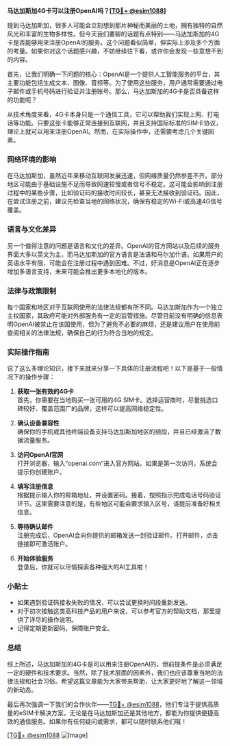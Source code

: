 **马达加斯加4G卡可以注册OpenAI吗？[[TG💪+ @esim1088](https://t.me/s/esim1088)]**

提到马达加斯加，很多人可能会立刻想到那片神秘而美丽的土地，拥有独特的自然风光和丰富的生物多样性。但今天我们要聊的话题有点特别——马达加斯加的4G卡是否能够用来注册OpenAI的服务。这个问题看似简单，但实际上涉及多个方面的考量。如果你对这个话题感兴趣，不妨继续往下看，或许你会发现一些意想不到的内容。

首先，让我们明确一下问题的核心：OpenAI是一个提供人工智能服务的平台，其主要功能包括生成文本、图像、音频等。为了使用这些服务，用户通常需要通过电子邮件或手机号码进行验证并注册账号。那么，马达加斯加的4G卡是否具备这样的功能呢？

从技术角度来看，4G卡本身只是一个通信工具，它可以帮助我们实现上网、打电话等功能。只要这张卡能够正常连接到互联网，并且支持国际标准的SIM卡协议，理论上就可以用来注册OpenAI。然而，在实际操作中，还需要考虑几个关键因素。

### **网络环境的影响**

在马达加斯加，虽然近年来移动互联网发展迅速，但网络质量仍然参差不齐。部分地区可能由于基础设施不足而导致网速较慢或者信号不稳定。这可能会影响到注册过程中的某些步骤，比如验证码的接收时间较长，甚至无法接收到验证码。因此，在尝试注册之前，建议先检查当地的网络状况，确保有稳定的Wi-Fi或高速4G信号覆盖。

### **语言与文化差异**

另一个值得注意的问题是语言和文化的差异。OpenAI的官方网站以及后续的服务界面大多以英文为主，而马达加斯加的官方语言是法语和马尔加什语。如果用户的英语水平有限，可能会在注册过程中遇到困难。不过，好消息是OpenAI正在逐步增加多语言支持，未来可能会推出更多本地化的版本。

### **法律与政策限制**

每个国家和地区对于互联网使用的法律法规都有所不同。马达加斯加作为一个独立主权国家，其政府可能对外部服务有一定的监管措施。尽管目前没有明确的信息表明OpenAI被禁止在该国使用，但为了避免不必要的麻烦，还是建议用户在使用前查阅相关的法律法规，确保自己的行为符合当地的规定。

### **实际操作指南**

说了这么多理论知识，接下来就来分享一下具体的注册流程吧！以下是基于一般情况下的操作步骤：

1. **获取一张有效的4G卡**  
   首先，你需要在当地购买一张可用的4G SIM卡。选择运营商时，尽量挑选口碑较好、覆盖范围广的品牌，这样可以提高网络稳定性。

2. **确认设备兼容性**  
   确保你的手机或其他终端设备支持马达加斯加地区的频段，并且已经激活了数据流量服务。

3. **访问OpenAI官网**  
   打开浏览器，输入“openai.com”进入官方网站。如果是第一次访问，系统会提示你创建账户。

4. **填写注册信息**  
   根据提示输入你的邮箱地址，并设置密码。接着，按照指示完成电话号码验证环节。这里需要注意的是，有些地区可能会要求输入区号，请提前准备好相关信息。

5. **等待确认邮件**  
   注册完成后，OpenAI会向你提供的邮箱发送一封验证邮件。打开邮件，点击链接即可激活账户。

6. **开始体验服务**  
   登录后，你就可以尽情探索各种强大的AI工具啦！

### **小贴士**

- 如果遇到验证码接收失败的情况，可以尝试更换时间段重新发送。
- 对于初次接触这类高科技产品的用户来说，可以参考官方的帮助文档，那里提供了详尽的操作说明。
- 记得定期更新密码，保障账户安全。

### **总结**

综上所述，马达加斯加的4G卡是可以用来注册OpenAI的，但前提条件是必须满足一定的硬件和技术要求。当然，除了技术层面的因素外，我们也应该尊重当地的法律法规和社会习俗。希望这篇文章能为大家带来帮助，让大家更好地了解这一领域的新动态。

最后再次强调一下我们的合作伙伴——[TG💪+ @esim1088](https://t.me/s/esim1088)，他们专注于提供高质量的eSIM卡解决方案，无论是在马达加斯加还是其他地方，都能为你提供便捷高效的通信服务。如果你有任何疑问或需求，都可以随时联系他们哦！

[[TG💪+ @esim1088](https://t.me/s/esim1088) ![Image](https://i.postimg.cc/4NQfJmqS/Snipaste-2025-05-13-00-14-12.png)]